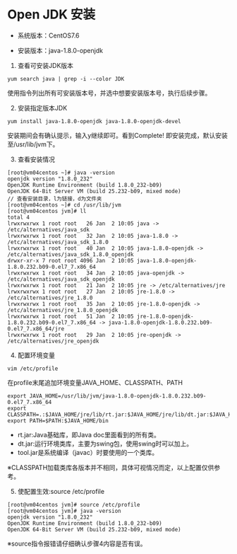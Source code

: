 # Open JDK 安装

* 系统版本：CentOS7.6

* 安装版本：java-1.8.0-openjdk


1. 查看可安装JDK版本

```shell
yum search java | grep -i --color JDK

```
使用指令列出所有可安装版本号，并选中想要安装版本号，执行后续步骤。

 2. 安装指定版本JDK

```shell
yum install java-1.8.0-openjdk java-1.8.0-openjdk-devel
```

安装期间会有确认提示，输入y继续即可。看到Complete! 即安装完成，默认安装至/usr/lib/jvm下。

3. 查看安装情况

```
[root@vm04centos ~]# java -version
openjdk version "1.8.0_232"
OpenJDK Runtime Environment (build 1.8.0_232-b09)
OpenJDK 64-Bit Server VM (build 25.232-b09, mixed mode)
// 查看安装目录，l为链接，d为文件夹
[root@vm04centos ~]# cd /usr/lib/jvm
[root@vm04centos jvm]# ll
total 4
lrwxrwxrwx 1 root root   26 Jan  2 10:05 java -> /etc/alternatives/java_sdk
lrwxrwxrwx 1 root root   32 Jan  2 10:05 java-1.8.0 -> /etc/alternatives/java_sdk_1.8.0
lrwxrwxrwx 1 root root   40 Jan  2 10:05 java-1.8.0-openjdk -> /etc/alternatives/java_sdk_1.8.0_openjdk
drwxr-xr-x 7 root root 4096 Jan  2 10:05 java-1.8.0-openjdk-1.8.0.232.b09-0.el7_7.x86_64
lrwxrwxrwx 1 root root   34 Jan  2 10:05 java-openjdk -> /etc/alternatives/java_sdk_openjdk
lrwxrwxrwx 1 root root   21 Jan  2 10:05 jre -> /etc/alternatives/jre
lrwxrwxrwx 1 root root   27 Jan  2 10:05 jre-1.8.0 -> /etc/alternatives/jre_1.8.0
lrwxrwxrwx 1 root root   35 Jan  2 10:05 jre-1.8.0-openjdk -> /etc/alternatives/jre_1.8.0_openjdk
lrwxrwxrwx 1 root root   51 Jan  2 10:05 jre-1.8.0-openjdk-1.8.0.232.b09-0.el7_7.x86_64 -> java-1.8.0-openjdk-1.8.0.232.b09-0.el7_7.x86_64/jre
lrwxrwxrwx 1 root root   29 Jan  2 10:05 jre-openjdk -> /etc/alternatives/jre_openjdk
```

4. 配置环境变量

```
vim /etc/profile
```

在profile末尾追加环境变量JAVA_HOME、CLASSPATH、PATH

```shell
export JAVA_HOME=/usr/lib/jvm/java-1.8.0-openjdk-1.8.0.232.b09-0.el7_7.x86_64
export CLASSPATH=.:$JAVA_HOME/jre/lib/rt.jar:$JAVA_HOME/jre/lib/dt.jar:$JAVA_HOME/lib/tool.jar
export PATH=$PATH:$JAVA_HOME/bin
```

* rt.jar:Java基础库，即Java doc里面看到的所有类。
* dt.jar:运行环境类库，主要为swing包，使用swing时可以加上。
* tool.jar是系统编译（javac）时要使用的一个类库。

※CLASSPATH加载类库各版本并不相同，具体可视情况而定，以上配置仅供参考。

5. 使配置生效:source /etc/profile

```shell
[root@vm04centos jvm]# source /etc/profile
[root@vm04centos jvm]# java -version
openjdk version "1.8.0_232"
OpenJDK Runtime Environment (build 1.8.0_232-b09)
OpenJDK 64-Bit Server VM (build 25.232-b09, mixed mode)
```

※source指令报错请仔细确认步骤4内容是否有误。

